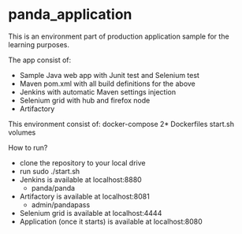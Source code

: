 # panda_application


This is an environment part of production application sample for the learning purposes.

The app consist of:
- Sample Java web app with Junit test and Selenium test
- Maven pom.xml with all build definitions for the above
- Jenkins with automatic Maven settings injection
- Selenium grid with hub and firefox node
- Artifactory

This environment consist of:
docker-compose
2* Dockerfiles
start.sh
volumes

How to run?
- clone the repository to your local drive
- run sudo ./start.sh 
- Jenkins is available at localhost:8880
  - panda/panda
- Artifactory is available at localhost:8081
  - admin/pandapass
- Selenium grid is available at localhost:4444
- Application (once it starts) is available at localhost:8080